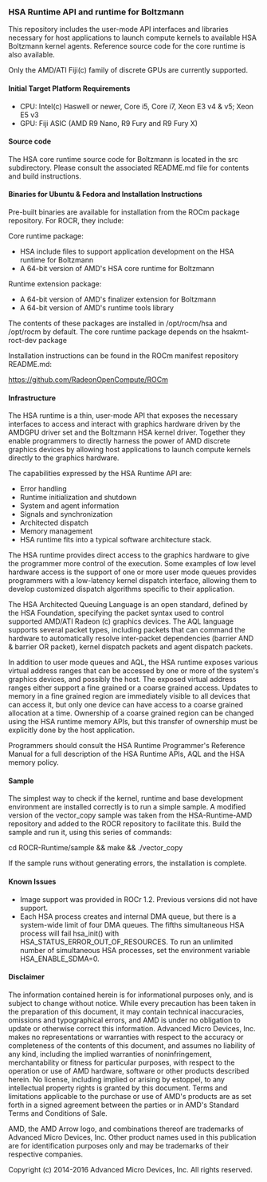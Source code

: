 ### HSA Runtime API and runtime for Boltzmann

This repository includes the user-mode API interfaces and libraries necessary for host applications to launch compute kernels to available HSA Boltzmann kernel agents. Reference source code for the core runtime is also available.

Only the AMD/ATI Fiji(c) family of discrete GPUs are currently supported.

#### Initial Target Platform Requirements

* CPU: Intel(c) Haswell or newer, Core i5, Core i7, Xeon E3 v4 & v5; Xeon E5 v3
* GPU: Fiji ASIC (AMD R9 Nano, R9 Fury and R9 Fury X)

#### Source code

The HSA core runtime source code for Boltzmann is located in the src subdirectory. Please consult the associated README.md file for contents and build instructions.

#### Binaries for Ubuntu & Fedora and Installation Instructions

Pre-built binaries are available for installation from the ROCm package repository. For ROCR, they include:

Core runtime package:

* HSA include files to support application development on the HSA runtime for Boltzmann
* A 64-bit version of AMD's HSA core runtime for Boltzmann

Runtime extension package:

* A 64-bit version of AMD's finalizer extension for Boltzmann
* A 64-bit version of AMD's runtime tools library

The contents of these packages are installed in /opt/rocm/hsa and /opt/rocm by default. 
The core runtime package depends on the hsakmt-roct-dev package

Installation instructions can be found in the ROCm manifest repository README.md:

https://github.com/RadeonOpenCompute/ROCm
 
#### Infrastructure

The HSA runtime is a thin, user-mode API that exposes the necessary interfaces to access and interact with graphics hardware driven by the AMDGPU driver set and the Boltzmann HSA kernel driver. Together they enable programmers to directly harness the power of AMD discrete graphics devices by allowing host applications to launch compute kernels directly to the graphics hardware.

The capabilities expressed by the HSA Runtime API are:

* Error handling
* Runtime initialization and shutdown
* System and agent information
* Signals and synchronization
* Architected dispatch
* Memory management
* HSA runtime fits into a typical software architecture stack.

The HSA runtime provides direct access to the graphics hardware to give the programmer more control of the execution. Some examples of low level hardware access  is  the support of one or more user mode queues provides programmers with a low-latency kernel dispatch interface, allowing them to develop customized dispatch algorithms specific to their application.

The HSA Architected Queuing Language is an open standard, defined by the HSA Foundation, specifying the packet syntax used to control supported AMD/ATI Radeon (c) graphics devices. The AQL language supports several packet types, including packets that can command the hardware to automatically resolve inter-packet dependencies (barrier AND & barrier OR packet), kernel dispatch packets and agent dispatch packets.

In addition to user mode queues and AQL, the HSA runtime exposes various virtual address ranges that can be accessed by one or more of the system's graphics devices, and possibly the host. The exposed virtual address ranges either support a fine grained or a coarse grained access. Updates to memory in a fine grained region are immediately visible to all devices that can access it, but only one device can have access to a coarse grained allocation at a time. Ownership of a coarse grained region can be changed using the HSA runtime memory APIs, but this transfer of ownership must be explicitly done by the host application.

Programmers should consult the HSA Runtime Programmer's Reference Manual for a full description of the HSA Runtime APIs, AQL and the HSA memory policy.

#### Sample

The simplest way to check if the kernel, runtime and base development environment are installed correctly is to run a simple sample. A modified version of the vector_copy sample was taken from the HSA-Runtime-AMD repository and added to the ROCR repository to facilitate this. Build the sample and run it, using this series of commands:

cd ROCR-Runtime/sample && make && ./vector_copy

If the sample runs without generating errors, the installation is complete.

#### Known Issues

* Image support was provided in ROCr 1.2. Previous versions did not have support.
* Each HSA process creates and internal DMA queue, but there is a system-wide limit of four DMA queues. The fifths simultaneous HSA process will fail hsa_init() with HSA_STATUS_ERROR_OUT_OF_RESOURCES. To run an unlimited number of simultaneous HSA processes, set the environment variable HSA_ENABLE_SDMA=0.
 
#### Disclaimer

The information contained herein is for informational purposes only, and is subject to change without notice. While every precaution has been taken in the preparation of this document, it may contain technical inaccuracies, omissions and typographical errors, and AMD is under no obligation to update or otherwise correct this information. Advanced Micro Devices, Inc. makes no representations or warranties with respect to the accuracy or completeness of the contents of this document, and assumes no liability of any kind, including the implied warranties of noninfringement, merchantability or fitness for particular purposes, with respect to the operation or use of AMD hardware, software or other products described herein. No license, including implied or arising by estoppel, to any intellectual property rights is granted by this document. Terms and limitations applicable to the purchase or use of AMD's products are as set forth in a signed agreement between the parties or in AMD's Standard Terms and Conditions of Sale.

AMD, the AMD Arrow logo, and combinations thereof are trademarks of Advanced Micro Devices, Inc. Other product names used in this publication are for identification purposes only and may be trademarks of their respective companies.

Copyright (c) 2014-2016 Advanced Micro Devices, Inc. All rights reserved.
